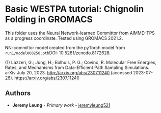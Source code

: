 # Basic WESTPA tutorial: Chignolin Folding in GROMACS
This folder uses the Neural Network-learned Committor from AIMMD-TPS as a progress coordinate. Tested using GROMACS 2021.2.

NN-committor model created from the pyTorch model from ``run1/model000250.pth``DOI: 10.5281/zenodo.8172628.

(1) Lazzeri, G.; Jung, H.; Bolhuis, P. G.; Covino, R. Molecular Free Energies, Rates, and Mechanisms from Data-Efficient Path Sampling Simulations. arXiv July 20, 2023. http://arxiv.org/abs/2307.11240 (accessed 2023-07-26).
https://arxiv.org/abs/2307.11240

## Authors

* **Jeremy Leung** - *Primary work* - [jeremyleung521](https://github.com/jeremyleung521)
